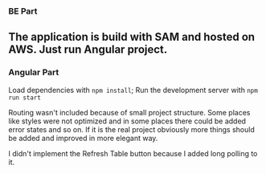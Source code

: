 ### BE Part

The application is build with SAM and hosted on AWS.
Just run Angular project.
---

### Angular Part

Load dependencies with `npm install`;
Run the development server with `npm run start`

Routing wasn't included because of small project structure.
Some places like styles were not optimized and in some places there could be added error states and so on.
If it is the real project obviously more things should be added and improved in more elegant way.

I didn't implement the Refresh Table button because I added long polling to it.
